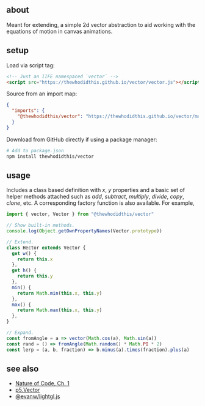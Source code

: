 ## about

Meant for extending, a simple 2d vector abstraction to aid working with the equations of motion in canvas animations.

## setup

Load via script tag:

```html
<!-- Just an IIFE namespaced `vector` -->
<script src="https://thewhodidthis.github.io/vector/vector.js"></script>
```

Source from an import map:

```json
{
  "imports": {
    "@thewhodidthis/vector": "https://thewhodidthis.github.io/vector/main.js"
  }
}
```

Download from GitHub directly if using a package manager:

```sh
# Add to package.json
npm install thewhodidthis/vector
```

## usage

Includes a class based definition with _x_, _y_ properties and a basic set of helper methods attached such as _add_, _subtract_, _multiply_, _divide_, _copy_, _clone_, etc. A corresponding factory function is also available. For example,

```js
import { vector, Vector } from "@thewhodidthis/vector"

// Show built-in methods.
console.log(Object.getOwnPropertyNames(Vector.prototype))

// Extend.
class Hector extends Vector {
  get w() {
    return this.x
  },
  get h() {
    return this.y
  },
  min() {
    return Math.min(this.x, this.y)
  },
  max() {
    return Math.max(this.x, this.y)
  },
}

// Expand.
const fromAngle = a => vector(Math.cos(a), Math.sin(a))
const rand = () => fromAngle(Math.random() * Math.PI * 2)
const lerp = (a, b, fraction) => b.minus(a).times(fraction).plus(a)
```

## see also

- [Nature of Code, Ch. 1](https://natureofcode.com/book/chapter-1-vectors/)
- [p5.Vector](https://p5js.org/reference/#/p5.Vector)
- [@evanw/lightgl.js](https://github.com/evanw/lightgl.js/blob/master/src/vector.js)
